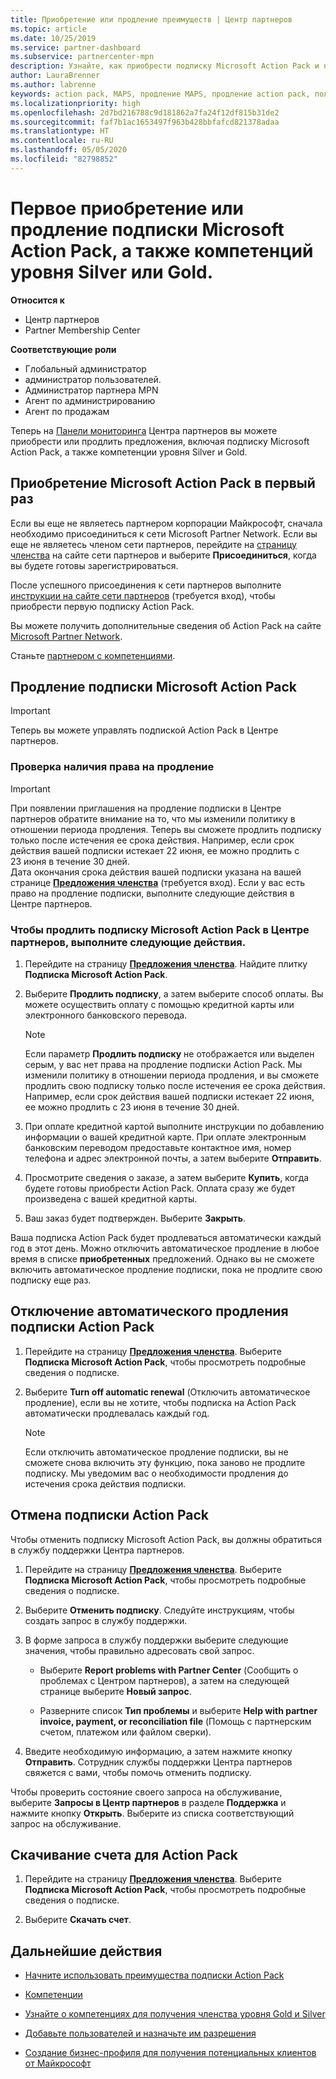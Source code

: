 ```yaml
---
title: Приобретение или продление преимуществ | Центр партнеров
ms.topic: article
ms.date: 10/25/2019
ms.service: partner-dashboard
ms.subservice: partnercenter-mpn
description: Узнайте, как приобрести подписку Microsoft Action Pack и начать использовать преимущества Action Pack. Также вы узнаете, как возобновить, отменить и просмотреть счет и выполнить многие другие действия.
author: LauraBrenner
ms.author: labrenne
keywords: action pack, MAPS, продление MAPS, продление action pack, получение action pack
ms.localizationpriority: high
ms.openlocfilehash: 2d7bd216788c9d181862a7fa24f12df815b31de2
ms.sourcegitcommit: faf7b1ac1653497f963b428bbfafcd821378adaa
ms.translationtype: HT
ms.contentlocale: ru-RU
ms.lasthandoff: 05/05/2020
ms.locfileid: "82798852"
---
```

# <a name="buy-for-the-first-time-or-renew-a-microsoft-action-pack-subscription-or-the-silver-or-gold-competencies"></a>Первое приобретение или продление подписки Microsoft Action Pack, а также компетенций уровня Silver или Gold.

**Относится к**

-  Центр партнеров
-  Partner Membership Center

**Соответствующие роли**
-   Глобальный администратор
-   администратор пользователей.
-   Администратор партнера MPN
-   Агент по администрированию
-   Агент по продажам

Теперь на [Панели мониторинга](https://docs.microsoft.com/partner-center/) Центра партнеров вы можете приобрести или продлить предложения, включая подписку Microsoft Action Pack, а также компетенции уровня Silver и Gold. 

## <a name="buy-microsoft-action-pack-for-the-first-time"></a>Приобретение Microsoft Action Pack в первый раз

Если вы еще не являетесь партнером корпорации Майкрософт, сначала необходимо присоединиться к сети Microsoft Partner Network. Если вы еще не являетесь членом сети партнеров, перейдите на [страницу членства](https://partner.microsoft.com/membership) на сайте сети партнеров и выберите **Присоединиться**, когда вы будете готовы зарегистрироваться. 

После успешного присоединения к сети партнеров выполните [инструкции на сайте сети партнеров](https://partner.microsoft.com/membership/action-pack) (требуется вход), чтобы приобрести первую подписку Action Pack. 

Вы можете получить дополнительные сведения об Action Pack на сайте [Microsoft Partner Network](https://partner.microsoft.com/membership/internal-use-software#simple-tab-content-3).

Станьте [партнером с компетенциями](https://partner.microsoft.com/membership/competencies). 

## <a name="renew-a-microsoft-action-pack-subscription"></a>Продление подписки Microsoft Action Pack

>[!IMPORTANT]
>Теперь вы можете управлять подпиской Action Pack в Центре партнеров.

### <a name="check-your-renewal-eligibility"></a>Проверка наличия права на продление

>[!IMPORTANT]
>При появлении приглашения на продление подписки в Центре партнеров обратите внимание на то, что мы изменили политику в отношении периода продления. Теперь вы сможете продлить подписку только после истечения ее срока действия. Например, если срок действия вашей подписки истекает 22 июня, ее можно продлить с 23 июня в течение 30 дней.       
>Дата окончания срока действия вашей подписки указана на вашей странице [**Предложения членства**](https://partnercenter.microsoft.com/pcv/partnership/offers) (требуется вход). Если у вас есть право на продление подписки, выполните следующие действия в Центре партнеров.  

### <a name="to-renew-a-microsoft-action-pack-subscription-in-the-partner-center"></a>Чтобы продлить подписку Microsoft Action Pack в Центре партнеров, выполните следующие действия.

1. Перейдите на страницу [**Предложения членства**](https://partnercenter.microsoft.com/pcv/partnership/offers). Найдите плитку **Подписка Microsoft Action Pack**.  

2. Выберите **Продлить подписку**, а затем выберите способ оплаты. Вы можете осуществить оплату с помощью кредитной карты или электронного банковского перевода.

    >[!NOTE]
    >Если параметр **Продлить подписку** не отображается или выделен серым, у вас нет права на продление подписки Action Pack. Мы изменили политику в отношении периода продления, и вы сможете продлить свою подписку только после истечения ее срока действия. Например, если срок действия вашей подписки истекает 22 июня, ее можно продлить с 23 июня в течение 30 дней.  

3. При оплате кредитной картой выполните инструкции по добавлению информации о вашей кредитной карте. При оплате электронным банковским переводом предоставьте контактное имя, номер телефона и адрес электронной почты, а затем выберите **Отправить**. 
     
4. Просмотрите сведения о заказе, а затем выберите **Купить**, когда будете готовы приобрести Action Pack. Оплата сразу же будет произведена с вашей кредитной карты.

5. Ваш заказ будет подтвержден. Выберите **Закрыть**.

Ваша подписка Action Pack будет продлеваться автоматически каждый год в этот день. Можно отключить автоматическое продление в любое время в списке **приобретенных** предложений. Однако вы не сможете включить автоматическое продление подписки, пока не продлите свою подписку еще раз. 


## <a name="turn-off-automatic-action-pack-subscription-renewal"></a>Отключение автоматического продления подписки Action Pack

1. Перейдите на страницу [**Предложения членства**](https://partnercenter.microsoft.com/pcv/partnership/offers).  Выберите **Подписка Microsoft Action Pack**, чтобы просмотреть подробные сведения о подписке. 

2. Выберите **Turn off automatic renewal** (Отключить автоматическое продление), если вы не хотите, чтобы подписка на Action Pack автоматически продлевалась каждый год. 

    >[!NOTE]
    >Если отключить автоматическое продление подписки, вы не сможете снова включить эту функцию, пока заново не продлите подписку. Мы уведомим вас о необходимости продления до истечения срока действия подписки.


## <a name="cancel-your-action-pack-subscription"></a>Отмена подписки Action Pack

Чтобы отменить подписку Microsoft Action Pack, вы должны обратиться в службу поддержки Центра партнеров.

1. Перейдите на страницу [**Предложения членства**](https://partnercenter.microsoft.com/pcv/partnership/offers). Выберите **Подписка Microsoft Action Pack**, чтобы просмотреть подробные сведения о подписке. 

3. Выберите **Отменить подписку**. Следуйте инструкциям, чтобы создать запрос в службу поддержки. 

4. В форме запроса в службу поддержки выберите следующие значения, чтобы правильно адресовать свой запрос.

    -  Выберите **Report problems with Partner Center** (Сообщить о проблемах с Центром партнеров), а затем на следующей странице выберите **Новый запрос**.

    -  Разверните список **Тип проблемы** и выберите **Help with partner invoice, payment, or reconciliation file** (Помощь с партнерским счетом, платежом или файлом сверки). 

5. Введите необходимую информацию, а затем нажмите кнопку **Отправить**. Сотрудник службы поддержки Центра партнеров свяжется с вами, чтобы помочь отменить подписку.

Чтобы проверить состояние своего запроса на обслуживание, выберите **Запросы в Центр партнеров** в разделе **Поддержка** и нажмите кнопку **Открыть**. Выберите из списка соответствующий запрос на обслуживание.  

## <a name="download-your-action-pack-invoice"></a>Скачивание счета для Action Pack

1. Перейдите на страницу [**Предложения членства**](https://partnercenter.microsoft.com/pcv/partnership/offers). Выберите **Подписка Microsoft Action Pack**, чтобы просмотреть подробные сведения о подписке. 

3. Выберите **Скачать счет**.
 
## <a name="next-steps"></a>Дальнейшие действия

-   [Начните использовать преимущества подписки Action Pack](manage-your-partner-network-benefits.md)

-   [Компетенции](learn-about-competencies.md)

-   [Узнайте о компетенциях для получения членства уровня Gold и Silver](https://partner.microsoft.com/membership/internal-use-software#simple-tab-content-2)

-   [Добавьте пользователей и назначьте им разрешения](create-user-accounts-and-set-permissions.md)

-   [Создание бизнес-профиля для получения потенциальных клиентов от Майкрософт](create-a-marketing-profile.md)




